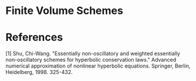 # Finite Volume Schemes
# References
[1] Shu, Chi-Wang. "Essentially non-oscillatory and weighted essentially non-oscillatory schemes for hyperbolic conservation laws." Advanced numerical approximation of nonlinear hyperbolic equations. Springer, Berlin, Heidelberg, 1998. 325-432.
